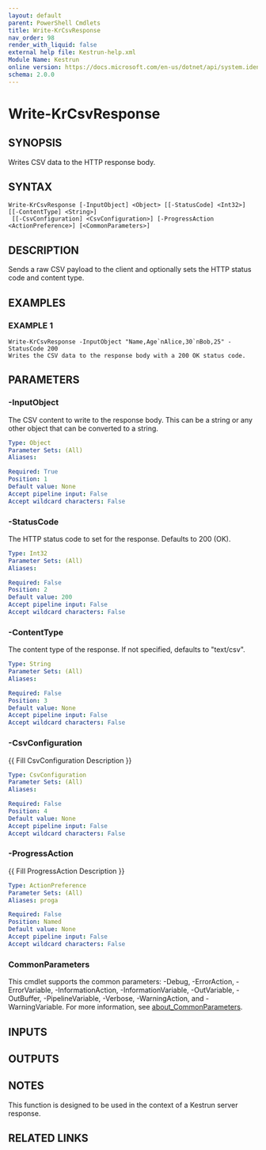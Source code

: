 ```yaml
---
layout: default
parent: PowerShell Cmdlets
title: Write-KrCsvResponse
nav_order: 98
render_with_liquid: false
external help file: Kestrun-help.xml
Module Name: Kestrun
online version: https://docs.microsoft.com/en-us/dotnet/api/system.identitymodel.tokens.jwt.jwtsecuritytoken?view=azure-dotnet
schema: 2.0.0
---
```


# Write-KrCsvResponse

## SYNOPSIS
Writes CSV data to the HTTP response body.

## SYNTAX

```
Write-KrCsvResponse [-InputObject] <Object> [[-StatusCode] <Int32>] [[-ContentType] <String>]
 [[-CsvConfiguration] <CsvConfiguration>] [-ProgressAction <ActionPreference>] [<CommonParameters>]
```

## DESCRIPTION
Sends a raw CSV payload to the client and optionally sets the HTTP status
code and content type.

## EXAMPLES

### EXAMPLE 1
```
Write-KrCsvResponse -InputObject "Name,Age`nAlice,30`nBob,25" -StatusCode 200
Writes the CSV data to the response body with a 200 OK status code.
```

## PARAMETERS

### -InputObject
The CSV content to write to the response body.
This can be a string or any
other object that can be converted to a string.

```yaml
Type: Object
Parameter Sets: (All)
Aliases:

Required: True
Position: 1
Default value: None
Accept pipeline input: False
Accept wildcard characters: False
```

### -StatusCode
The HTTP status code to set for the response.
Defaults to 200 (OK).

```yaml
Type: Int32
Parameter Sets: (All)
Aliases:

Required: False
Position: 2
Default value: 200
Accept pipeline input: False
Accept wildcard characters: False
```

### -ContentType
The content type of the response.
If not specified, defaults to "text/csv".

```yaml
Type: String
Parameter Sets: (All)
Aliases:

Required: False
Position: 3
Default value: None
Accept pipeline input: False
Accept wildcard characters: False
```

### -CsvConfiguration
{{ Fill CsvConfiguration Description }}

```yaml
Type: CsvConfiguration
Parameter Sets: (All)
Aliases:

Required: False
Position: 4
Default value: None
Accept pipeline input: False
Accept wildcard characters: False
```

### -ProgressAction
{{ Fill ProgressAction Description }}

```yaml
Type: ActionPreference
Parameter Sets: (All)
Aliases: proga

Required: False
Position: Named
Default value: None
Accept pipeline input: False
Accept wildcard characters: False
```

### CommonParameters
This cmdlet supports the common parameters: -Debug, -ErrorAction, -ErrorVariable, -InformationAction, -InformationVariable, -OutVariable, -OutBuffer, -PipelineVariable, -Verbose, -WarningAction, and -WarningVariable. For more information, see [about_CommonParameters](http://go.microsoft.com/fwlink/?LinkID=113216).

## INPUTS

## OUTPUTS

## NOTES
This function is designed to be used in the context of a Kestrun server response.

## RELATED LINKS
